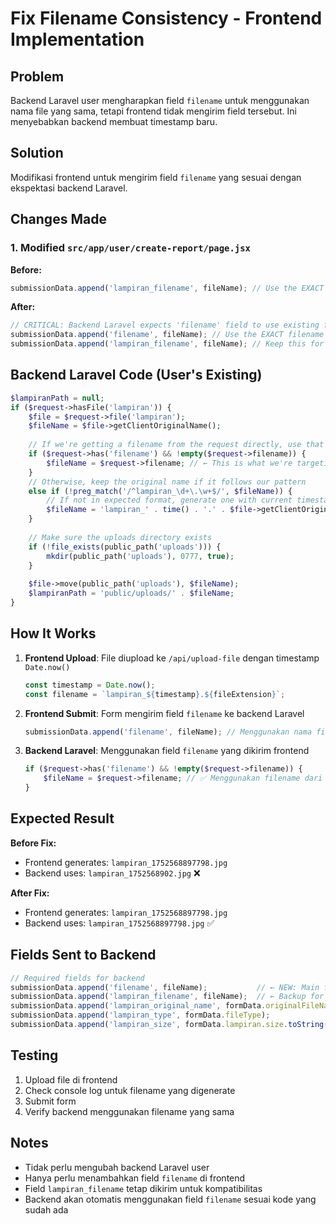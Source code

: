 # Fix Filename Consistency - Frontend Implementation

## Problem
Backend Laravel user mengharapkan field `filename` untuk menggunakan nama file yang sama, tetapi frontend tidak mengirim field tersebut. Ini menyebabkan backend membuat timestamp baru.

## Solution
Modifikasi frontend untuk mengirim field `filename` yang sesuai dengan ekspektasi backend Laravel.

## Changes Made

### 1. Modified `src/app/user/create-report/page.jsx`

**Before:**
```javascript
submissionData.append('lampiran_filename', fileName); // Use the EXACT filename from upload
```

**After:**
```javascript
// CRITICAL: Backend Laravel expects 'filename' field to use existing filename
submissionData.append('filename', fileName); // Use the EXACT filename from upload
submissionData.append('lampiran_filename', fileName); // Keep this for backward compatibility
```

## Backend Laravel Code (User's Existing)
```php
$lampiranPath = null;
if ($request->hasFile('lampiran')) {
    $file = $request->file('lampiran');
    $fileName = $file->getClientOriginalName();
    
    // If we're getting a filename from the request directly, use that exact name
    if ($request->has('filename') && !empty($request->filename)) {
        $fileName = $request->filename; // ← This is what we're targeting
    }
    // Otherwise, keep the original name if it follows our pattern
    else if (!preg_match('/^lampiran_\d+\.\w+$/', $fileName)) {
        // If not in expected format, generate one with current timestamp
        $fileName = 'lampiran_' . time() . '.' . $file->getClientOriginalExtension();
    }
    
    // Make sure the uploads directory exists
    if (!file_exists(public_path('uploads'))) {
        mkdir(public_path('uploads'), 0777, true);
    }
    
    $file->move(public_path('uploads'), $fileName);
    $lampiranPath = 'public/uploads/' . $fileName;
}
```

## How It Works

1. **Frontend Upload**: File diupload ke `/api/upload-file` dengan timestamp `Date.now()`
   ```javascript
   const timestamp = Date.now();
   const filename = `lampiran_${timestamp}.${fileExtension}`;
   ```

2. **Frontend Submit**: Form mengirim field `filename` ke backend Laravel
   ```javascript
   submissionData.append('filename', fileName); // Menggunakan nama file yang sama
   ```

3. **Backend Laravel**: Menggunakan field `filename` yang dikirim frontend
   ```php
   if ($request->has('filename') && !empty($request->filename)) {
       $fileName = $request->filename; // ✅ Menggunakan filename dari frontend
   }
   ```

## Expected Result

**Before Fix:**
- Frontend generates: `lampiran_1752568897798.jpg`
- Backend uses: `lampiran_1752568902.jpg` ❌

**After Fix:**
- Frontend generates: `lampiran_1752568897798.jpg`
- Backend uses: `lampiran_1752568897798.jpg` ✅

## Fields Sent to Backend

```javascript
// Required fields for backend
submissionData.append('filename', fileName);           // ← NEW: Main field backend expects
submissionData.append('lampiran_filename', fileName);  // ← Backup for compatibility
submissionData.append('lampiran_original_name', formData.originalFileName);
submissionData.append('lampiran_type', formData.fileType);
submissionData.append('lampiran_size', formData.lampiran.size.toString());
```

## Testing

1. Upload file di frontend
2. Check console log untuk filename yang digenerate
3. Submit form
4. Verify backend menggunakan filename yang sama

## Notes

- Tidak perlu mengubah backend Laravel user
- Hanya perlu menambahkan field `filename` di frontend
- Field `lampiran_filename` tetap dikirim untuk kompatibilitas
- Backend akan otomatis menggunakan field `filename` sesuai kode yang sudah ada

